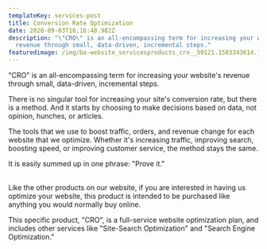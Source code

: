 ```yaml
---
templateKey: services-post
title: Conversion Rate Optimization
date: 2020-09-03T16:16:48.982Z
description: "\"CRO\" is an all-encompassing term for increasing your website's
  revenue through small, data-driven, incremental steps."
featuredimage: /img/ba-website_servicesproducts_cro__59121.1583343614.jpg
---
```

"CRO" is an all-encompassing term for increasing your website's revenue through small, data-driven, incremental steps.

There is no singular tool for increasing your site's conversion rate, but there is a method. And it starts by choosing to make decisions based on data, not opinion, hunches, or articles.

The tools that we use to boost traffic, orders, and revenue change for each website that we optimize. Whether it's increasing traffic, improving search, boosting speed, or improving customer service, the method stays the same.

It is easily summed up in one phrase: "Prove it."

\
Like the other products on our website, if you are interested in having us optimize your website, this product is intended to be purchased like anything you would normally buy online.

This specific product, "CRO", is a full-service website optimization plan, and includes other services like "Site-Search Optimization" and "Search Engine Optimization."